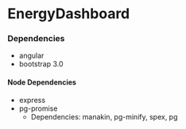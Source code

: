 # EnergyDashboard

### Dependencies

- angular
- bootstrap 3.0

#### Node Dependencies
- express
- pg-promise
    -  Dependencies: manakin, pg-minify, spex, pg
